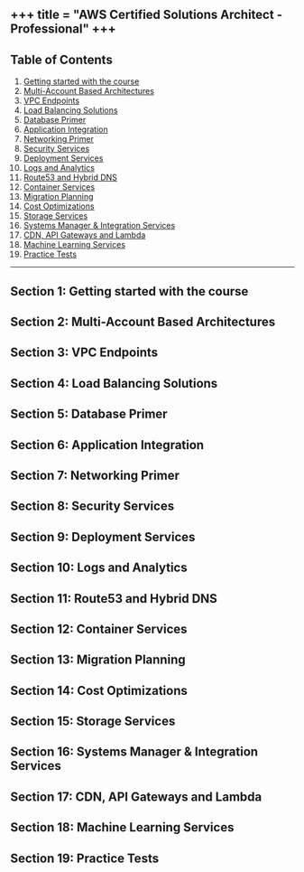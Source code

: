 +++
title = "AWS Certified Solutions Architect - Professional"
+++
---

## Table of Contents

1. [Getting started with the course](#section-1-getting-started-with-the-course)  
2. [Multi-Account Based Architectures](#section-2-multi-account-based-architectures)  
3. [VPC Endpoints](#section-3-vpc-endpoints)  
4. [Load Balancing Solutions](#section-4-load-balancing-solutions)  
5. [Database Primer](#section-5-database-primer)  
6. [Application Integration](#section-6-application-integration)  
7. [Networking Primer](#section-7-networking-primer)  
8. [Security Services](#section-8-security-services)  
9. [Deployment Services](#section-9-deployment-services)  
10. [Logs and Analytics](#section-10-logs-and-analytics)  
11. [Route53 and Hybrid DNS](#section-11-route53-and-hybrid-dns)  
12. [Container Services](#section-12-container-services)  
13. [Migration Planning](#section-13-migration-planning)  
14. [Cost Optimizations](#section-14-cost-optimizations)  
15. [Storage Services](#section-15-storage-services)  
16. [Systems Manager & Integration Services](#section-16-systems-manager--integration-services)  
17. [CDN, API Gateways and Lambda](#section-17-cdn-api-gateways-and-lambda)  
18. [Machine Learning Services](#section-18-machine-learning-services)  
19. [Practice Tests](#section-19-practice-tests)  

---

## Section 1: Getting started with the course

## Section 2: Multi-Account Based Architectures

## Section 3: VPC Endpoints

## Section 4: Load Balancing Solutions

## Section 5: Database Primer

## Section 6: Application Integration

## Section 7: Networking Primer

## Section 8: Security Services

## Section 9: Deployment Services

## Section 10: Logs and Analytics

## Section 11: Route53 and Hybrid DNS

## Section 12: Container Services

## Section 13: Migration Planning

## Section 14: Cost Optimizations

## Section 15: Storage Services

## Section 16: Systems Manager & Integration Services

## Section 17: CDN, API Gateways and Lambda

## Section 18: Machine Learning Services

## Section 19: Practice Tests
